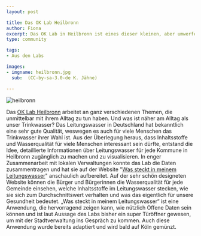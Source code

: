 ```yaml
---
layout: post

title: Das OK Lab Heilbronn
author: Fiona
excerpt: Das OK Lab in Heilbronn ist eines dieser kleinen, aber umwerfend feinen Labs. Eine Handvoll Interessierter hat gemeinsam eine informative Anwendung zur Trinkwasserqualität in der Region gebaut.
type: community

tags:
- Aus den Labs

images:
- imgname: heilbronn.jpg
  sub:  (CC-by-sa-3.0-de K. Jähne)

---
```

![heilbronn](/blog/lab_profiles/heilbronn.jpg)

Das [OK Lab Heilbronn][] arbeitet an ganz verschiedenen Themen, die unmittelbar mit ihrem Alltag zu tun haben. Und was ist näher am Alltag als unser Trinkwasser? Das Leitungswasser in Deutschland hat bekanntlich eine sehr gute Qualität, weswegen es auch für viele Menschen das Trinkwasser ihrer Wahl ist. Aus der Überlegung heraus, dass Inhaltsstoffe und Wasserqualität für viele Menschen interessant sein dürfte, entstand die Idee, detaillierte Informationen über Leitungswasser für jede Kommune in Heilbronn zugänglich zu machen und zu visualisieren.
In enger Zusammenarbeit mit lokalen Verwaltungen konnte das Lab die Daten zusammentragen und hat sie auf der Website "[Was steckt in meinem Leitungswasser][]" anschaulich aufbereitet. Auf der sehr schön designeten Website können die Bürger und Bürgerinnen die Wasserqualität für jede Gemeinde einsehen, welche Inhaltsstoffe im Leitungswasser stecken, wie sie sich zum Durchschnittswert verhalten und was das eigentlich für unsere Gesundheit bedeutet.
„Was steckt in meinem Leitungswasser“ ist eine Anwendung, die hervorragend zeigen kann, wie nützlich Offene Daten sein können und ist laut Aussage des Labs bisher ein super Türöffner gewesen, um mit der Stadtverwaltung ins Gespräch zu kommen. Auch diese Anwendung wurde bereits adaptiert und wird bald auf Köln gemünzt.

[OK Lab Heilbronn]: http://codefor.de/heilbronn
[Was steckt in meinem Leitungswasser]: http://opendatalab.de/projects/trinkwasser/
